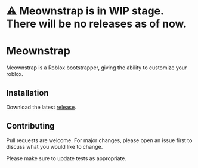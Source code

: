 # ⚠️ Meownstrap is in WIP stage. There will be no releases as of now.
# Meownstrap
Meownstrap is a Roblox bootstrapper, giving the ability to customize your roblox.

## Installation

Download the latest [release](https://github.com/od3f/Meownstrap/releases).

## Contributing

Pull requests are welcome. For major changes, please open an issue first
to discuss what you would like to change.

Please make sure to update tests as appropriate.

